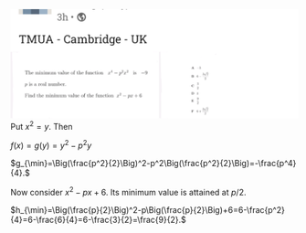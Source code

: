 ![Problem](Screenshot_20250831-103951.LinkedIn.png)
Put $x^2=y$. Then

$f(x)=g(y)=y^2-p^2y$

$g_{\min}=\Big(\frac{p^2}{2}\Big)^2-p^2\Big(\frac{p^2}{2}\Big)=-\frac{p^4}{4}.$

Now consider $x^2-px+6$. Its minimum value is attained at $p/2$.

$h_{\min}=\Big(\frac{p}{2}\Big)^2-p\Big(\frac{p}{2}\Big)+6=6-\frac{p^2}{4}=6-\frac{6}{4}=6-\frac{3}{2}=\frac{9}{2}.$
